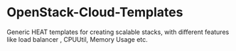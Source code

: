 # OpenStack-Cloud-Templates
Generic HEAT templates for creating scalable stacks, with different features like load balancer , CPUUtil, Memory Usage etc.
